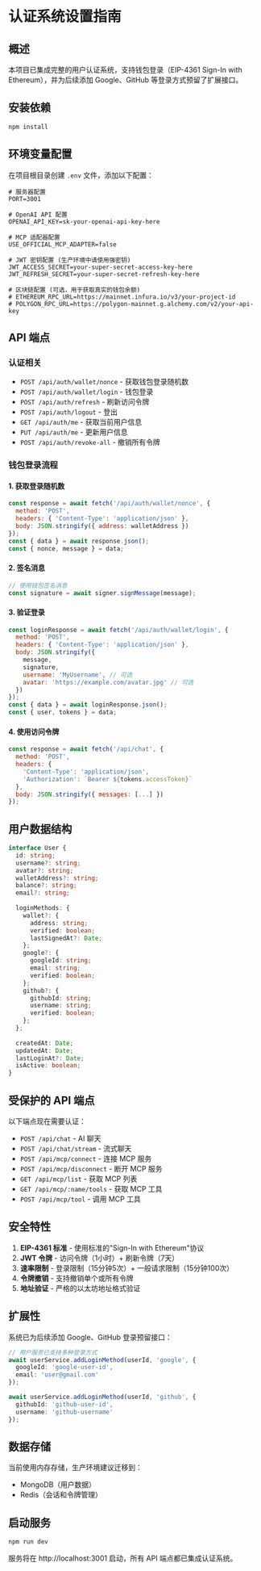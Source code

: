 # 认证系统设置指南

## 概述

本项目已集成完整的用户认证系统，支持钱包登录（EIP-4361 Sign-In with Ethereum），并为后续添加 Google、GitHub 等登录方式预留了扩展接口。

## 安装依赖

```bash
npm install
```

## 环境变量配置

在项目根目录创建 `.env` 文件，添加以下配置：

```env
# 服务器配置
PORT=3001

# OpenAI API 配置
OPENAI_API_KEY=sk-your-openai-api-key-here

# MCP 适配器配置
USE_OFFICIAL_MCP_ADAPTER=false

# JWT 密钥配置 (生产环境中请使用强密钥)
JWT_ACCESS_SECRET=your-super-secret-access-key-here
JWT_REFRESH_SECRET=your-super-secret-refresh-key-here

# 区块链配置 (可选，用于获取真实的钱包余额)
# ETHEREUM_RPC_URL=https://mainnet.infura.io/v3/your-project-id
# POLYGON_RPC_URL=https://polygon-mainnet.g.alchemy.com/v2/your-api-key
```

## API 端点

### 认证相关

- `POST /api/auth/wallet/nonce` - 获取钱包登录随机数
- `POST /api/auth/wallet/login` - 钱包登录
- `POST /api/auth/refresh` - 刷新访问令牌
- `POST /api/auth/logout` - 登出
- `GET /api/auth/me` - 获取当前用户信息
- `PUT /api/auth/me` - 更新用户信息
- `POST /api/auth/revoke-all` - 撤销所有令牌

### 钱包登录流程

#### 1. 获取登录随机数

```javascript
const response = await fetch('/api/auth/wallet/nonce', {
  method: 'POST',
  headers: { 'Content-Type': 'application/json' },
  body: JSON.stringify({ address: walletAddress })
});
const { data } = await response.json();
const { nonce, message } = data;
```

#### 2. 签名消息

```javascript
// 使用钱包签名消息
const signature = await signer.signMessage(message);
```

#### 3. 验证登录

```javascript
const loginResponse = await fetch('/api/auth/wallet/login', {
  method: 'POST',
  headers: { 'Content-Type': 'application/json' },
  body: JSON.stringify({
    message,
    signature,
    username: 'MyUsername', // 可选
    avatar: 'https://example.com/avatar.jpg' // 可选
  })
});
const { data } = await loginResponse.json();
const { user, tokens } = data;
```

#### 4. 使用访问令牌

```javascript
const response = await fetch('/api/chat', {
  method: 'POST',
  headers: {
    'Content-Type': 'application/json',
    'Authorization': `Bearer ${tokens.accessToken}`
  },
  body: JSON.stringify({ messages: [...] })
});
```

## 用户数据结构

```typescript
interface User {
  id: string;
  username?: string;
  avatar?: string;
  walletAddress?: string;
  balance?: string;
  email?: string;
  
  loginMethods: {
    wallet?: {
      address: string;
      verified: boolean;
      lastSignedAt?: Date;
    };
    google?: {
      googleId: string;
      email: string;
      verified: boolean;
    };
    github?: {
      githubId: string;
      username: string;
      verified: boolean;
    };
  };
  
  createdAt: Date;
  updatedAt: Date;
  lastLoginAt?: Date;
  isActive: boolean;
}
```

## 受保护的 API 端点

以下端点现在需要认证：

- `POST /api/chat` - AI 聊天
- `POST /api/chat/stream` - 流式聊天
- `POST /api/mcp/connect` - 连接 MCP 服务
- `POST /api/mcp/disconnect` - 断开 MCP 服务
- `GET /api/mcp/list` - 获取 MCP 列表
- `GET /api/mcp/:name/tools` - 获取 MCP 工具
- `POST /api/mcp/tool` - 调用 MCP 工具

## 安全特性

1. **EIP-4361 标准** - 使用标准的"Sign-In with Ethereum"协议
2. **JWT 令牌** - 访问令牌（1小时）+ 刷新令牌（7天）
3. **速率限制** - 登录限制（15分钟5次）+ 一般请求限制（15分钟100次）
4. **令牌撤销** - 支持撤销单个或所有令牌
5. **地址验证** - 严格的以太坊地址格式验证

## 扩展性

系统已为后续添加 Google、GitHub 登录预留接口：

```typescript
// 用户服务已支持多种登录方式
await userService.addLoginMethod(userId, 'google', {
  googleId: 'google-user-id',
  email: 'user@gmail.com'
});

await userService.addLoginMethod(userId, 'github', {
  githubId: 'github-user-id',
  username: 'github-username'
});
```

## 数据存储

当前使用内存存储，生产环境建议迁移到：
- MongoDB（用户数据）
- Redis（会话和令牌管理）

## 启动服务

```bash
npm run dev
```

服务将在 http://localhost:3001 启动，所有 API 端点都已集成认证系统。 